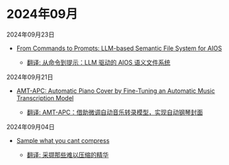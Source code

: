 # 2024年09月

2024年09月23日

- [From Commands to Prompts: LLM-based Semantic File System for AIOS](2024年09月23日/From_Commands_to_Prompts_LLM-based_Semantic_File_System_for_AIOS.md)

    - [翻译: 从命令到提示：LLM 驱动的 AIOS 语义文件系统](2024年09月23日/From_Commands_to_Prompts_LLM-based_Semantic_File_System_for_AIOS.md)

2024年09月21日

- [AMT-APC: Automatic Piano Cover by Fine-Tuning an Automatic Music Transcription Model](2024年09月21日/AMT-APC_Automatic_Piano_Cover_by_Fine-Tuning_an_Automatic_Music_Transcription_Model.md)

    - [翻译: AMT-APC：借助微调自动音乐转录模型，实现自动钢琴封面](2024年09月21日/AMT-APC_Automatic_Piano_Cover_by_Fine-Tuning_an_Automatic_Music_Transcription_Model.md)

2024年09月04日

- [Sample what you cant compress](2024年09月04日/Sample_what_you_cant_compress.md)

    - [翻译: 采撷那些难以压缩的精华](2024年09月04日/Sample_what_you_cant_compress.md)